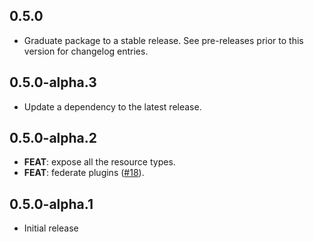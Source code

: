 ## 0.5.0

 - Graduate package to a stable release. See pre-releases prior to this version for changelog entries.

## 0.5.0-alpha.3

 - Update a dependency to the latest release.

## 0.5.0-alpha.2

 - **FEAT**: expose all the resource types.
 - **FEAT**: federate plugins ([#18](https://github.com/tryVital/vital-flutter/issues/18)).

## 0.5.0-alpha.1

* Initial release
